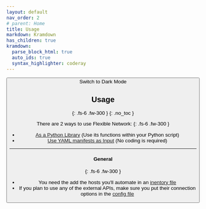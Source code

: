 ```yaml
---
layout: default
nav_order: 2
# parent: Home
title: Usage
markdown: Kramdown
has_children: true
kramdown:
  parse_block_html: true
  auto_ids: true
  syntax_highlighter: coderay
---
```


<button class="btn js-toggle-dark-mode">Switch to Dark Mode

<script>
const toggleDarkMode = document.querySelector('.js-toggle-dark-mode');

jtd.addEvent(toggleDarkMode, 'click', function(){
  if (jtd.getTheme() === 'dark') {
    jtd.setTheme('light');
    toggleDarkMode.textContent = 'Switch to Dark Mode';
  } else {
    jtd.setTheme('dark');
    toggleDarkMode.textContent = 'Switch to Light Mode';
  }
});
</script>

## Usage
{: .fs-6 .fw-300 }
{: .no_toc }

There are 2 ways to use Flexible Network:
{: .fs-6 .fw-300 }
- [As a Python Library](./library.md) (Use its functions within your Python script)
- [Use YAML manifests as Input](./yaml_manifest.md) (No coding is required) 


---

#### General
{: .fs-6 .fw-300 }
- You need the add the hosts you'll automate in an [inentory file](Docs/inventory.md)
- If you plan to use any of the external APIs, make sure you put their connection options in the [config file](Docs/config_file.md)

